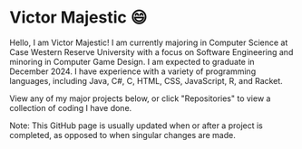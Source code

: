 # Victor Majestic 😄
Hello, I am Victor Majestic! I am currently majoring in Computer Science at Case Western Reserve University with a focus on Software Engineering and minoring in Computer Game Design. I am expected to graduate in December 2024. I have experience with a variety of programming languages, including Java, C#, C, HTML, CSS, JavaScript, R, and Racket.

View any of my major projects below, or click "Repositories" to view a collection of coding I have done.

Note: This GitHub page is usually updated when or after a project is completed, as opposed to when singular changes are made.
